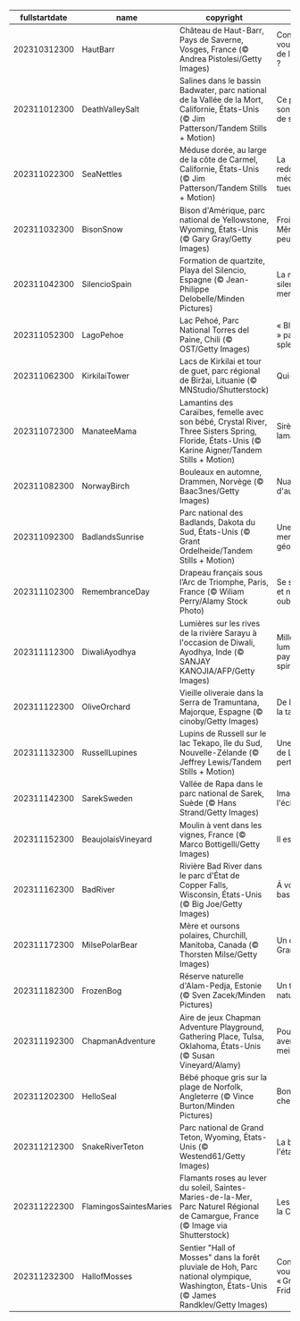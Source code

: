 |fullstartdate|name|copyright|title|image|
|--|--|--|--|--|
202310312300|HautBarr|Château de Haut-Barr, Pays de Saverne, Vosges, France (© Andrea Pistolesi/Getty Images)|Connaissez-vous « l’œil de l’Alsace » ?|![](/fr-FR/2023/11/202310312300HautBarr.jpg)|
202311012300|DeathValleySalt|Salines dans le bassin Badwater, parc national de la Vallée de la Mort, Californie, États-Unis (© Jim Patterson/Tandem Stills + Motion)|Ce parc vaut son pesant… de sel !|![](/fr-FR/2023/11/202311012300DeathValleySalt.jpg)|
202311022300|SeaNettles|Méduse dorée, au large de la côte de Carmel, Californie, États-Unis (© Jim Patterson/Tandem Stills + Motion)|La redoutable méduse tueuse|![](/fr-FR/2023/11/202311022300SeaNettles.jpg)|
202311032300|BisonSnow|Bison d'Amérique, parc national de Yellowstone, Wyoming, États-Unis (© Gary Gray/Getty Images)|Froid ? Même pas peur !|![](/fr-FR/2023/11/202311032300BisonSnow.jpg)|
202311042300|SilencioSpain|Formation de quartzite, Playa del Silencio, Espagne (© Jean-Philippe Delobelle/Minden Pictures)|La magie du silence de la mer|![](/fr-FR/2023/11/202311042300SilencioSpain.jpg)|
202311052300|LagoPehoe|Lac Pehoé, Parc National Torres del Paine, Chili (© OST/Getty Images)|« Bleu-ffés » par cette splendeur !|![](/fr-FR/2023/11/202311052300LagoPehoe.jpg)|
202311062300|KirkilaiTower|Lacs de Kirkilai et tour de guet, parc régional de Biržai, Lituanie (© MNStudio/Shutterstock)|Qui-va-là !|![](/fr-FR/2023/11/202311062300KirkilaiTower.jpg)|
202311072300|ManateeMama|Lamantins des Caraïbes, femelle avec son bébé, Crystal River, Three Sisters Spring, Floride, États-Unis (© Karine Aigner/Tandem Stills + Motion)|Sirènes ou lamantins ?|![](/fr-FR/2023/11/202311072300ManateeMama.jpg)|
202311082300|NorwayBirch|Bouleaux en automne, Drammen, Norvège (© Baac3nes/Getty Images)|Nuances d'automne|![](/fr-FR/2023/11/202311082300NorwayBirch.jpg)|
202311092300|BadlandsSunrise|Parc national des Badlands, Dakota du Sud, États-Unis (© Grant Ordelheide/Tandem Stills + Motion)|Une merveille géologique|![](/fr-FR/2023/11/202311092300BadlandsSunrise.jpg)|
202311102300|RemembranceDay|Drapeau français sous l’Arc de Triomphe, Paris, France (© Wiliam Perry/Alamy Stock Photo)|Se souvenir et ne jamais oublier|![](/fr-FR/2023/11/202311102300RemembranceDay.jpg)|
202311112300|DiwaliAyodhya|Lumières sur les rives de la rivière Sarayu à l'occasion de Diwali, Ayodhya, Inde (© SANJAY KANOJIA/AFP/Getty Images)|Mille et une lumières au pays de la spiritualité|![](/fr-FR/2023/11/202311112300DiwaliAyodhya.jpg)|
202311122300|OliveOrchard|Vieille oliveraie dans la Serra de Tramuntana, Majorque, Espagne (© cinoby/Getty Images)|De l'arbre à la table !|![](/fr-FR/2023/11/202311122300OliveOrchard.jpg)|
202311132300|RussellLupines|Lupins de Russell sur le lac Tekapo, île du Sud, Nouvelle-Zélande (© Jeffrey Lewis/Tandem Stills + Motion)|Une prairie de Lupins à perte de vue|![](/fr-FR/2023/11/202311132300RussellLupines.jpg)|
202311142300|SarekSweden|Vallée de Rapa dans le parc national de Sarek, Suède (© Hans Strand/Getty Images)|Imaginez l'écho !|![](/fr-FR/2023/11/202311142300SarekSweden.jpg)|
202311152300|BeaujolaisVineyard|Moulin à vent dans les vignes, France (© Marco Bottigelli/Getty Images)|Il est arrivé !|![](/fr-FR/2023/11/202311152300BeaujolaisVineyard.jpg)|
202311162300|BadRiver|Rivière Bad River dans le parc d'État de Copper Falls, Wisconsin, États-Unis (© Big Joe/Getty Images)|Á vos baskets !|![](/fr-FR/2023/11/202311162300BadRiver.jpg)|
202311172300|MilsePolarBear|Mère et oursons polaires, Churchill, Manitoba, Canada (© Thorsten Milse/Getty Images)|Un câlin du Grand Nord !|![](/fr-FR/2023/11/202311172300MilsePolarBear.jpg)|
202311182300|FrozenBog|Réserve naturelle d'Alam-Pedja, Estonie (© Sven Zacek/Minden Pictures)|Un trésor naturel|![](/fr-FR/2023/11/202311182300FrozenBog.jpg)|
202311192300|ChapmanAdventure|Aire de jeux Chapman Adventure Playground, Gathering Place, Tulsa, Oklahoma, États-Unis (© Susan Vineyard/Alamy)|Pour un avenir meilleur|![](/fr-FR/2023/11/202311192300ChapmanAdventure.jpg)|
202311202300|HelloSeal|Bébé phoque gris sur la plage de Norfolk, Angleterre (© Vince Burton/Minden Pictures)|Bonjour chez vous !|![](/fr-FR/2023/11/202311202300HelloSeal.jpg)|
202311212300|SnakeRiverTeton|Parc national de Grand Teton, Wyoming, États-Unis (© Westend61/Getty Images)|La beauté à l'état pur|![](/fr-FR/2023/11/202311212300SnakeRiverTeton.jpg)|
202311222300|FlamingosSaintesMaries|Flamants roses au lever du soleil, Saintes-Maries-de-la-Mer, Parc Naturel Régional de Camargue, France (© Image via Shutterstock)|Les divas de la Camargue|![](/fr-FR/2023/11/202311222300FlamingosSaintesMaries.jpg)|
202311232300|HallofMosses|Sentier "Hall of Mosses" dans la forêt pluviale de Hoh, Parc national olympique, Washington, États-Unis (© James Randklev/Getty Images)|Connaissez-vous le « Green Friday » ?|![](/fr-FR/2023/11/202311232300HallofMosses.jpg)|
